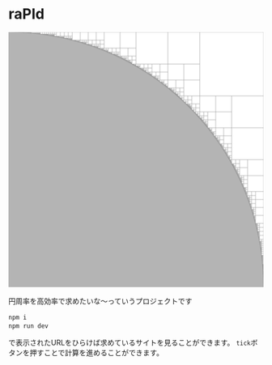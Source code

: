 # raPId
![円周率を求めてる様子](image.png)

円周率を高効率で求めたいな〜っていうプロジェクトです
```sh
npm i
npm run dev
```
で表示されたURLをひらけば求めているサイトを見ることができます。
`tick`ボタンを押すことで計算を進めることができます。